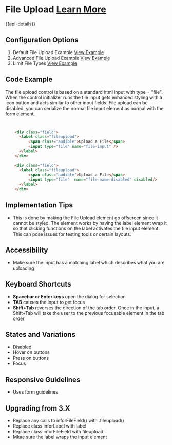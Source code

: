 # File Upload  [Learn More](#)

{{api-details}}

## Configuration Options

1. Default File Upload Example [View Example]( ../components/fileupload/example-index)
2. Advanced File Upload Example [View Example]( ../components/fileupload-advanced/example-index)
3. Limit File Types [View Example]( ../components/fileupload-advanced/example-limit-types)

## Code Example

The file upload control is based on a standard html input with type = "file". When the control initializer runs the file input gets enhanced styling with a icon button and acts similar to other input fields. File upload can be disabled, you can serialize the normal file input element as normal with the form element.

```html


    <div class="field">
      <label class="fileupload">
          <span class="audible">Upload a File</span>
          <input type="file" name="file-input" />
      </label>
    </div>

    <div class="field">
      <label class="fileupload">
          <span class="audible">Upload a File</span>
          <input type="file"  name="file-name-disabled" disabled/>
      </label>
    </div>


```

## Implementation Tips

-   This is done by making the File Upload element go offscreen since it cannot be styled. The element works by having the label element wrap it so that clicking functions on the label activates the file input element. This can pose issues for testing tools or certain layouts.

## Accessibility

-   Make sure the input has a matching label which describes what you are uploading

## Keyboard Shortcuts

-   **Spacebar or Enter keys** open the dialog for selection
-   **TAB** causes the input to get focus
-   **Shift+Tab** reverses the direction of the tab order. Once in the input, a Shift+Tab will take the user to the previous focusable element in the tab order

## States and Variations

-   Disabled
-   Hover on buttons
-   Press on buttons
-   Focus

## Responsive Guidelines

-   Uses form guidelines

## Upgrading from 3.X

-   Replace any calls to inforFileField() with .fileupload()
-   Replace class inforLabel with label
-   Replace class inforFileField with fileupload
-   Mkae sure the label wraps the input element
